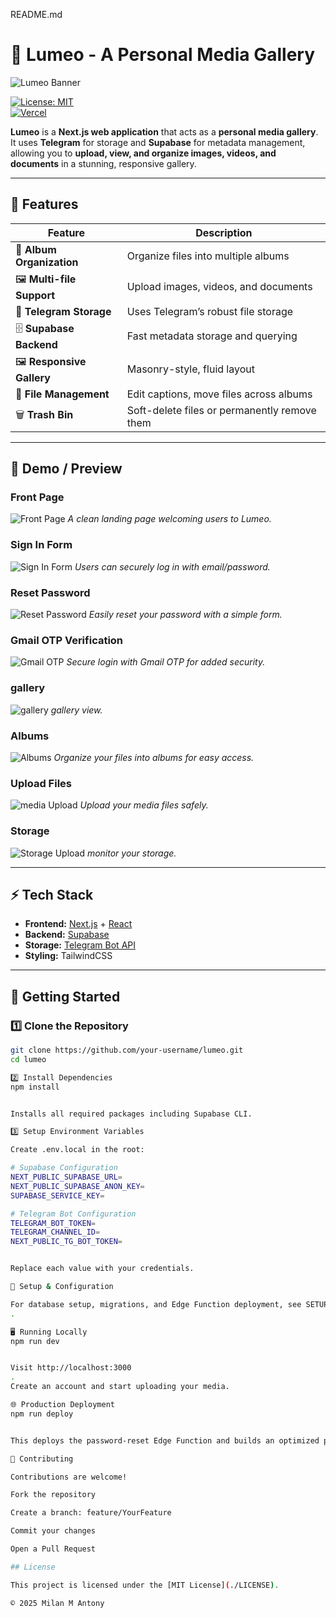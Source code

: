 README.md
# 🎨 Lumeo - A Personal Media Gallery

![Lumeo Banner](assets/banner.png)
 

[![License: MIT](https://img.shields.io/badge/License-MIT-green.svg)](LICENSE)  
[![Vercel](https://img.shields.io/badge/Deploy-Vercel-blue)](https://vercel.com/new)  

**Lumeo** is a **Next.js web application** that acts as a **personal media gallery**.  
It uses **Telegram** for storage and **Supabase** for metadata management, allowing you to **upload, view, and organize images, videos, and documents** in a stunning, responsive gallery.

---

## 🌟 Features

| Feature | Description |
|---------|-------------|
| 📂 **Album Organization** | Organize files into multiple albums |
| 🖼 **Multi-file Support** | Upload images, videos, and documents |
| 🚀 **Telegram Storage** | Uses Telegram’s robust file storage |
| 🗄 **Supabase Backend** | Fast metadata storage and querying |
| 🖼 **Responsive Gallery** | Masonry-style, fluid layout |
| 📝 **File Management** | Edit captions, move files across albums |
| 🗑 **Trash Bin** | Soft-delete files or permanently remove them |

---

## 📸 Demo / Preview


### Front Page
![Front Page](assets/front_page.png)
*A clean landing page welcoming users to Lumeo.*

### Sign In Form
![Sign In Form](assets/sign_in.png)
*Users can securely log in with email/password.*

### Reset Password
![Reset Password](assets/reset_password.png)
*Easily reset your password with a simple form.*

### Gmail OTP Verification
![Gmail OTP](assets/gmail_otp.png)
*Secure login with Gmail OTP for added security.*

### gallery
![gallery](assets/banner.png)
*gallery view.*

### Albums
![Albums](assets/album.png)
*Organize your files into albums for easy access.*

### Upload Files
![media Upload](assets/upload.png)
*Upload your media files safely.*

### Storage
![Storage Upload](assets/storage.png)
*monitor your storage.*


---

## ⚡ Tech Stack

- **Frontend:** [Next.js](https://nextjs.org/) + [React](https://react.dev/)  
- **Backend:** [Supabase](https://supabase.com/)  
- **Storage:** [Telegram Bot API](https://core.telegram.org/bots/api)  
- **Styling:** TailwindCSS  

---

## 🚀 Getting Started

### 1️⃣ Clone the Repository

```bash
git clone https://github.com/your-username/lumeo.git
cd lumeo

2️⃣ Install Dependencies
npm install


Installs all required packages including Supabase CLI.

3️⃣ Setup Environment Variables

Create .env.local in the root:

# Supabase Configuration
NEXT_PUBLIC_SUPABASE_URL=
NEXT_PUBLIC_SUPABASE_ANON_KEY=
SUPABASE_SERVICE_KEY=

# Telegram Bot Configuration
TELEGRAM_BOT_TOKEN=
TELEGRAM_CHANNEL_ID=
NEXT_PUBLIC_TG_BOT_TOKEN=


Replace each value with your credentials.

🔧 Setup & Configuration

For database setup, migrations, and Edge Function deployment, see SETUP.md
.

🖥 Running Locally
npm run dev


Visit http://localhost:3000
.
Create an account and start uploading your media.

🌐 Production Deployment
npm run deploy


This deploys the password-reset Edge Function and builds an optimized production version of the app.

🤝 Contributing

Contributions are welcome!

Fork the repository

Create a branch: feature/YourFeature

Commit your changes

Open a Pull Request

## License

This project is licensed under the [MIT License](./LICENSE).

© 2025 Milan M Antony
